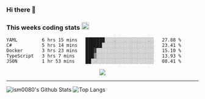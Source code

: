 ### Hi there 👋

<!--START_SECTION:giphy-->
<!--END_SECTION:giphy-->

### This weeks coding stats <img src="https://media1.giphy.com/media/LmNwrBhejkK9EFP504/giphy.gif?cid=ecf05e4723nsktnyyj53u162g7cy5rjqfg6gz06kxdg5y55g&rid=giphy.gif" width="20" height="20" />
<!--START_SECTION:waka-->
```text
YAML         6 hrs 15 mins   ███████░░░░░░░░░░░░░░░░░░   27.88 % 
C#           5 hrs 14 mins   ██████░░░░░░░░░░░░░░░░░░░   23.41 % 
Docker       3 hrs 23 mins   ███▓░░░░░░░░░░░░░░░░░░░░░   15.10 % 
TypeScript   3 hrs 7 mins    ███▒░░░░░░░░░░░░░░░░░░░░░   13.93 % 
JSON         1 hr 53 mins    ██░░░░░░░░░░░░░░░░░░░░░░░   08.41 % 
```
<!--END_SECTION:waka-->

<!--START_SECTION:comicstrip-->
<p align="center">
 <a href="https://xkcd.com/">
 <img src="https://imgs.xkcd.com/comics/chemist_eggs.png" />
</a>
</p>
<!--END_SECTION:comicstrip-->

---

![ism0080's Github Stats](https://github-readme-stats.vercel.app/api?username=ism0080&show_icons=true%hide_border=true&hide=issues)
![Top Langs](https://github-readme-stats.vercel.app/api/top-langs/?username=ism0080&layout=compact)

<!--
**ism0080/ism0080** is a ✨ _special_ ✨ repository because its `README.md` (this file) appears on your GitHub profile.

Here are some ideas to get you started:

- 🔭 I’m currently working on ...
- 🌱 I’m currently learning ...
- 👯 I’m looking to collaborate on ...
- 🤔 I’m looking for help with ...
- 💬 Ask me about ...
- 📫 How to reach me: ...
- 😄 Pronouns: ...
- ⚡ Fun fact: ...
-->
